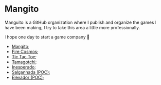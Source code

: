 # Mangito

Manguito is a GitHub organization where I publish and organize the games I have been making, I try to take this area a little more professionally.

I hope one day to start a game company 🥲

- [Mangito](https://mangito.github.io/);
- [Fire Cosmos](https://mangito.github.io/FireCosmos/);
- [Tic Tac Toe](https://mangito.github.io/TicTacToe/);
- [Tamagotchi](https://mangito.github.io/Tamagotchi/);
- [Inesperado](https://mangito.github.io/Inesperado/);
- [Salganhada (POC)](https://mangito.github.io/Salganhada/);
- [Elevador (POC)](https://mangito.github.io/Elevador/);
